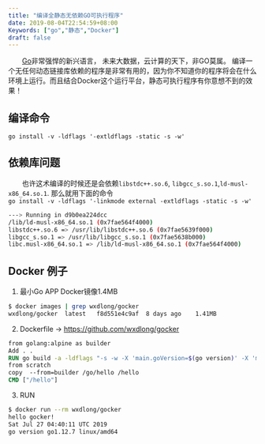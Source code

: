 ```yaml
---
title: "编译全静态无依赖GO可执行程序"
date: 2019-08-04T22:54:59+08:00
Keywords: ["go","静态","Docker"]
draft: false
---
```



　　[Go](!https://golang.org)非常强悍的新兴语言， 未来大数据，云计算的天下，非GO莫属。 编译一个无任何动态链接库依赖的程序是非常有用的，因为你不知道你的程序将会在什么环境上运行。而且结合Docker这个运行平台，静态可执行程序有你意想不到的效果！


## 编译命令

`go install -v -ldflags '-extldflags -static -s -w'`

<!--more-->

## 依赖库问题
　　也许这术编译的时候还是会依赖`libstdc++.so.6`, `libgcc_s.so.1`,`ld-musl-x86_64.so.1`. 那么就用下面的命令    
`go install -v -ldflags '-linkmode external -extldflags -static -s -w'`


```bash
---> Running in d9b0ea224dcc
/lib/ld-musl-x86_64.so.1 (0x7fae564f4000)
libstdc++.so.6 => /usr/lib/libstdc++.so.6 (0x7fae5639f000)
libgcc_s.so.1 => /usr/lib/libgcc_s.so.1 (0x7fae5638b000)
libc.musl-x86_64.so.1 => /lib/ld-musl-x86_64.so.1 (0x7fae564f4000)

```

## Docker 例子
1. 最小Go APP Docker镜像1.4MB
```bash
$ docker images | grep wxdlong/gocker
wxdlong/gocker  latest   f8d551e4c9af  8 days ago    1.41MB
```

2. Dockerfile ->  https://github.com/wxdlong/gocker
```Dockerfile
from golang:alpine as builder
Add . .
RUN go build -a -ldflags "-s -w -X 'main.goVersion=$(go version)' -X 'main.date=$(date)'" hello.go
from scratch
copy  --from=builder /go/hello /hello
CMD ["/hello"]
```

3. RUN
```bash
$ docker run --rm wxdlong/gocker
hello gocker!
Sat Jul 27 04:40:11 UTC 2019
go version go1.12.7 linux/amd64
```

 




